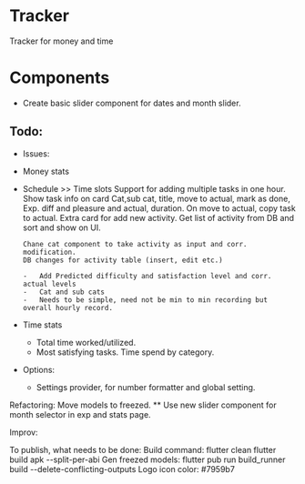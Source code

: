 # Tracker
Tracker for money and time


# Components
- Create basic slider component for dates and month slider.

## Todo:
-   Issues:
-   Money stats
-   Schedule >> Time slots
        Support for adding multiple tasks in one hour.
        Show task info on card
            Cat,sub cat, title, move to actual, mark as done, Exp. diff and pleasure and actual, duration.
        On move to actual, copy task to actual.
        Extra card for add new activity.
        Get list of activity from DB and sort and show on UI.

        Chane cat component to take activity as input and corr. modification.
        DB changes for activity table (insert, edit etc.)

        -   Add Predicted difficulty and satisfaction level and corr. actual levels
        -   Cat and sub cats
        -   Needs to be simple, need not be min to min recording but overall hourly record.

-   Time stats
    -   Total time worked/utilized.
    -   Most satisfying tasks.
        Time spend by category.
-   Options:
    -   Settings provider, for number formatter and global setting.

Refactoring:
    Move models to freezed.
    ** Use new slider component for month selector in exp and stats page.

Improv:

To publish, what needs to be done:
    Build command:
        flutter clean
        flutter build apk --split-per-abi
    Gen freezed models: flutter pub run build_runner build --delete-conflicting-outputs
Logo icon color: #7959b7

